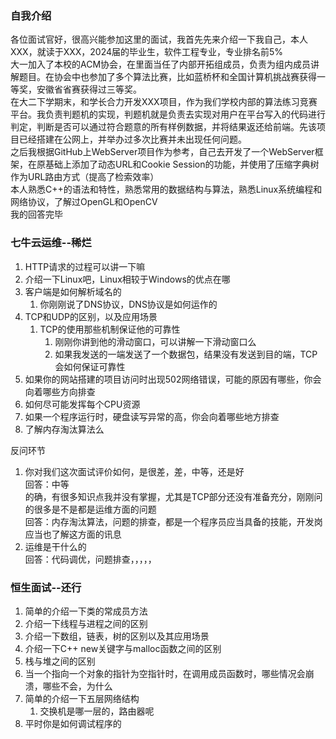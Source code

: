 ### 自我介绍
各位面试官好，很高兴能参加这里的面试，我首先先来介绍一下我自己，本人XXX，就读于XXX，2024届的毕业生，软件工程专业，专业排名前5%  
大一加入了本校的ACM协会，在里面当任了内部开拓组成员，负责为组内成员讲解题目。在协会中也参加了多个算法比赛，比如蓝桥杯和全国计算机挑战赛获得一等奖，安徽省省赛获得过三等奖。  
在大二下学期末，和学长合力开发XXX项目，作为我们学校内部的算法练习竞赛平台。我负责判题机的实现，判题机就是负责去实现对用户在平台写入的代码进行判定，判断是否可以通过符合题意的所有样例数据，并将结果返还给前端。先该项目已经搭建在公网上，并举办过多次比赛并未出现任何问题。  
之后我根据GitHub上WebServer项目作为参考，自己去开发了一个WebServer框架，在原基础上添加了动态URL和Cookie Session的功能，并使用了压缩字典树作为URL路由方式（提高了检索效率）  
本人熟悉C++的语法和特性，熟悉常用的数据结构与算法，熟悉Linux系统编程和网络协议，了解过OpenGL和OpenCV  
我的回答完毕  
 
### 七牛云运维--稀烂
1. HTTP请求的过程可以讲一下嘛
2. 介绍一下Linux吧，Linux相较于Windows的优点在哪
3. 客户端是如何解析域名的
    1. 你刚刚说了DNS协议，DNS协议是如何运作的
4. TCP和UDP的区别，以及应用场景
    1. TCP的使用那些机制保证他的可靠性
        1. 刚刚你讲到他的滑动窗口，可以讲解一下滑动窗口么
        2. 如果我发送的一端发送了一个数据包，结果没有发送到目的端，TCP会如何保证可靠性
5. 如果你的网站搭建的项目访问时出现502网络错误，可能的原因有哪些，你会向着哪些方向排查
6. 如何尽可能发挥每个CPU资源
7. 如果一个程序运行时，硬盘读写异常的高，你会向着哪些地方排查
8. 了解内存淘汰算法么  

反问环节
1. 你对我们这次面试评价如何，是很差，差，中等，还是好  
回答：中等  
的确，有很多知识点我并没有掌握，尤其是TCP部分还没有准备充分，刚刚问的很多是不是都是运维方面的问题  
回答：内存淘汰算法，问题的排查，都是一个程序员应当具备的技能，开发岗应当也了解这方面的讯息
2. 运维是干什么的  
回答：代码调优，问题排查，，，，，

### 恒生面试--还行
1. 简单的介绍一下类的常成员方法
2. 介绍一下线程与进程之间的区别
3. 介绍一下数组，链表，树的区别以及其应用场景
3. 介绍一下C++ new关键字与malloc函数之间的区别
4. 栈与堆之间的区别
5. 当一个指向一个对象的指针为空指针时，在调用成员函数时，哪些情况会崩溃，哪些不会，为什么
6. 简单的介绍一下五层网络结构
    1. 交换机是哪一层的，路由器呢
7. 平时你是如何调试程序的
